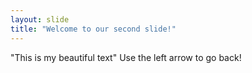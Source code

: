 ```yaml
---
layout: slide
title: "Welcome to our second slide!"
---
```

"This is my beautiful text"
Use the left arrow to go back!
